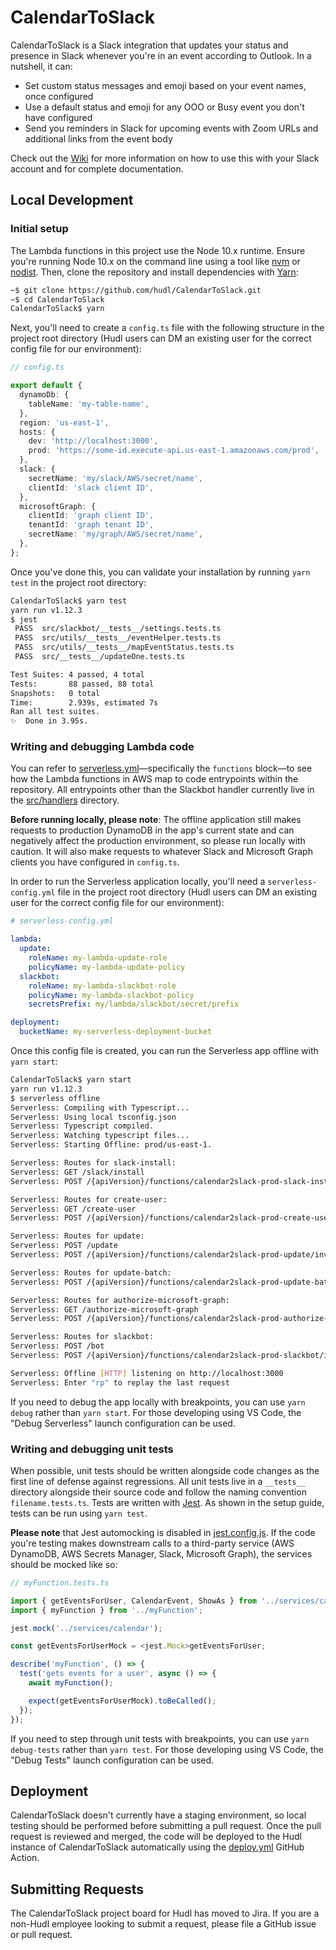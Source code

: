 # CalendarToSlack

CalendarToSlack is a Slack integration that updates your status and presence in Slack whenever you're in an event according to Outlook. In a nutshell, it can:

- Set custom status messages and emoji based on your event names, once configured
- Use a default status and emoji for any OOO or Busy event you don't have configured
- Send you reminders in Slack for upcoming events with Zoom URLs and additional links from the event body

Check out the [Wiki](https://github.com/hudl/CalendarToSlack/wiki) for more information on how to use this with your Slack account and for complete documentation.

## Local Development

### Initial setup

The Lambda functions in this project use the Node 10.x runtime. Ensure you're running Node 10.x on the command line using a tool like [nvm](https://github.com/nvm-sh/nvm) or [nodist](https://github.com/nullivex/nodist). Then, clone the repository and install dependencies with [Yarn](https://yarnpkg.com/):

```bash
~$ git clone https://github.com/hudl/CalendarToSlack.git
~$ cd CalendarToSlack
CalendarToSlack$ yarn
```

Next, you'll need to create a `config.ts` file with the following structure in the project root directory (Hudl users can DM an existing user for the correct config file for our environment):

```typescript
// config.ts

export default {
  dynamoDb: {
    tableName: 'my-table-name',
  },
  region: 'us-east-1',
  hosts: {
    dev: 'http://localhost:3000',
    prod: 'https://some-id.execute-api.us-east-1.amazonaws.com/prod',
  },
  slack: {
    secretName: 'my/slack/AWS/secret/name',
    clientId: 'slack client ID',
  },
  microsoftGraph: {
    clientId: 'graph client ID',
    tenantId: 'graph tenant ID',
    secretName: 'my/graph/AWS/secret/name',
  },
};
```

Once you've done this, you can validate your installation by running `yarn test` in the project root directory:

```bash
CalendarToSlack$ yarn test
yarn run v1.12.3
$ jest
 PASS  src/slackbot/__tests__/settings.tests.ts
 PASS  src/utils/__tests__/eventHelper.tests.ts
 PASS  src/utils/__tests__/mapEventStatus.tests.ts
 PASS  src/__tests__/updateOne.tests.ts

Test Suites: 4 passed, 4 total
Tests:       88 passed, 88 total
Snapshots:   0 total
Time:        2.939s, estimated 7s
Ran all test suites.
✨  Done in 3.95s.
```

### Writing and debugging Lambda code

You can refer to [serverless.yml](./serverless.yml)—specifically the `functions` block—to see how the Lambda functions in AWS map to code entrypoints within the repository. All entrypoints other than the Slackbot handler currently live in the [src/handlers](./src/handlers) directory.

**Before running locally, please note**: The offline application still makes requests to production DynamoDB in the app's current state and can negatively affect the production environment, so please run locally with caution. It will also make requests to whatever Slack and Microsoft Graph clients you have configured in `config.ts`.

In order to run the Serverless application locally, you'll need a `serverless-config.yml` file in the project root directory (Hudl users can DM an existing user for the correct config file for our environment):

```yml
# serverless-config.yml

lambda:
  update:
    roleName: my-lambda-update-role
    policyName: my-lambda-update-policy
  slackbot:
    roleName: my-lambda-slackbot-role
    policyName: my-lambda-slackbot-policy
    secretsPrefix: my/lambda/slackbot/secret/prefix

deployment:
  bucketName: my-serverless-deployment-bucket
```

Once this config file is created, you can run the Serverless app offline with `yarn start`:

```bash
CalendarToSlack$ yarn start
yarn run v1.12.3
$ serverless offline
Serverless: Compiling with Typescript...
Serverless: Using local tsconfig.json
Serverless: Typescript compiled.
Serverless: Watching typescript files...
Serverless: Starting Offline: prod/us-east-1.

Serverless: Routes for slack-install:
Serverless: GET /slack/install
Serverless: POST /{apiVersion}/functions/calendar2slack-prod-slack-install/invocations

Serverless: Routes for create-user:
Serverless: GET /create-user
Serverless: POST /{apiVersion}/functions/calendar2slack-prod-create-user/invocations

Serverless: Routes for update:
Serverless: POST /update
Serverless: POST /{apiVersion}/functions/calendar2slack-prod-update/invocations

Serverless: Routes for update-batch:
Serverless: POST /{apiVersion}/functions/calendar2slack-prod-update-batch/invocations

Serverless: Routes for authorize-microsoft-graph:
Serverless: GET /authorize-microsoft-graph
Serverless: POST /{apiVersion}/functions/calendar2slack-prod-authorize-microsoft-graph/invocations

Serverless: Routes for slackbot:
Serverless: POST /bot
Serverless: POST /{apiVersion}/functions/calendar2slack-prod-slackbot/invocations

Serverless: Offline [HTTP] listening on http://localhost:3000
Serverless: Enter "rp" to replay the last request
```

If you need to debug the app locally with breakpoints, you can use `yarn debug` rather than `yarn start`. For those developing using VS Code, the "Debug Serverless" launch configuration can be used.

### Writing and debugging unit tests

When possible, unit tests should be written alongside code changes as the first line of defense against regressions. All unit tests live in a `__tests__` directory alongside their source code and follow the naming convention `filename.tests.ts`. Tests are written with [Jest](https://jestjs.io/). As shown in the setup guide, tests can be run using `yarn test`.

**Please note** that Jest automocking is disabled in [jest.config.js](./jest.config.js). If the code you're testing makes downstream calls to a third-party service (AWS DynamoDB, AWS Secrets Manager, Slack, Microsoft Graph), the services should be mocked like so:

```typescript
// myFunction.tests.ts

import { getEventsForUser, CalendarEvent, ShowAs } from '../services/calendar';
import { myFunction } from '../myFunction';

jest.mock('../services/calendar');

const getEventsForUserMock = <jest.Mock>getEventsForUser;

describe('myFunction', () => {
  test('gets events for a user', async () => {
    await myFunction();

    expect(getEventsForUserMock).toBeCalled();
  });
});
```

If you need to step through unit tests with breakpoints, you can use `yarn debug-tests` rather than `yarn test`. For those developing using VS Code, the "Debug Tests" launch configuration can be used.

## Deployment

CalendarToSlack doesn't currently have a staging environment, so local testing should be performed before submitting a pull request. Once the pull request is reviewed and merged, the code will be deployed to the Hudl instance of CalendarToSlack automatically using the [deploy.yml](./.github/workflows/deploy.yml) GitHub Action.

## Submitting Requests

The CalendarToSlack project board for Hudl has moved to Jira. If you are a non-Hudl employee looking to submit a request, please file a GitHub issue or pull request.
